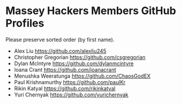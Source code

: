 # Massey Hackers Members GitHub Profiles
Please preserve sorted order (by first name).

- Alex Liu https://github.com/alexliu245
- Christopher Gregorian https://github.com/csgregorian
- Dylan McIntyre https://github.com/dylanmcintyre
- Ioana Crant https://github.com/ioanacrant
- Menushka Weeratunga https://github.com/ChaosGodEX
- Paul Krishnamurthy https://github.com/paulKr
- Rikin Katyal https://github.com/rikinkatyal
- Yuri Chernyak https://github.com/yurichernyak

